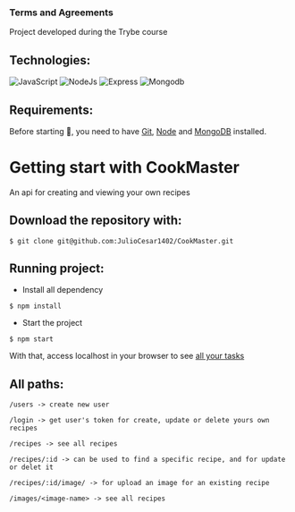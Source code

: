 ### Terms and Agreements

Project developed during the Trybe course

## Technologies:
![JavaScript](https://img.shields.io/badge/JavaScript-yellow?style=for-the-badge&logo=JavaScript&logoColor=white)
![NodeJs](https://img.shields.io/badge/nodejs-green?style=for-the-badge&logo=node.js&logoColor=white)
![Express](https://img.shields.io/badge/express-white?style=for-the-badge&logo=express&logoColor=black)
![Mongodb](https://img.shields.io/badge/mongodb-darkgreen?style=for-the-badge&logo=mongodb&logoColor=white)

## Requirements:
Before starting :checkered_flag:, you need to have [Git](https://git-scm.com), [Node](https://nodejs.org/en/) and [MongoDB](https://docs.mongodb.com/manual/administration/install-community/) installed.

# Getting start with CookMaster

An api for creating and viewing your own recipes

## Download the repository with:
```
$ git clone git@github.com:JulioCesar1402/CookMaster.git
```

## Running project:

- Install all dependency
```
$ npm install
```
- Start the project
```
$ npm start
```
With that, access localhost in your browser to see [all your tasks](http://localhost:3000/)

## All paths:
`/users -> create new user`

`/login -> get user's token for create, update or delete yours own recipes`

`/recipes -> see all recipes`

`/recipes/:id -> can be used to find a specific recipe, and for update or delet it`

`/recipes/:id/image/ -> for upload an image for an existing recipe`

`/images/<image-name> -> see all recipes`

